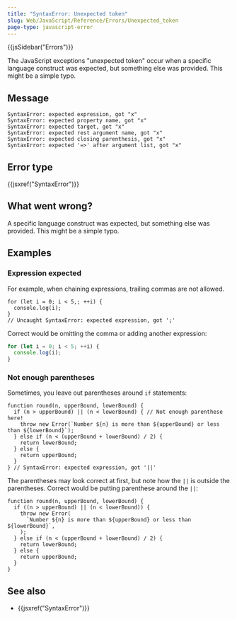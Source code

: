 ```yaml
---
title: "SyntaxError: Unexpected token"
slug: Web/JavaScript/Reference/Errors/Unexpected_token
page-type: javascript-error
---
```


{{jsSidebar("Errors")}}

The JavaScript exceptions "unexpected token" occur when a specific language construct
was expected, but something else was provided. This might be a simple typo.

## Message

```plain
SyntaxError: expected expression, got "x"
SyntaxError: expected property name, got "x"
SyntaxError: expected target, got "x"
SyntaxError: expected rest argument name, got "x"
SyntaxError: expected closing parenthesis, got "x"
SyntaxError: expected '=>' after argument list, got "x"
```

## Error type

{{jsxref("SyntaxError")}}

## What went wrong?

A specific language construct was expected, but something else was provided. This might
be a simple typo.

## Examples

### Expression expected

For example, when chaining expressions, trailing commas are not allowed.

```js-nolint example-bad
for (let i = 0; i < 5,; ++i) {
  console.log(i);
}
// Uncaught SyntaxError: expected expression, got ';'
```

Correct would be omitting the comma or adding another expression:

```js example-good
for (let i = 0; i < 5; ++i) {
  console.log(i);
}
```

### Not enough parentheses

Sometimes, you leave out parentheses around `if` statements:

```js-nolint example-bad
function round(n, upperBound, lowerBound) {
  if (n > upperBound) || (n < lowerBound) { // Not enough parenthese here!
    throw new Error(`Number ${n} is more than ${upperBound} or less than ${lowerBound}`);
  } else if (n < (upperBound + lowerBound) / 2) {
    return lowerBound;
  } else {
    return upperBound;
  }
} // SyntaxError: expected expression, got '||'
```

The parentheses may look correct at first, but note how the `||` is outside the
parentheses. Correct would be putting parenthese around the `||`:

```js-nolint example-good
function round(n, upperBound, lowerBound) {
  if ((n > upperBound) || (n < lowerBound)) {
    throw new Error(
      `Number ${n} is more than ${upperBound} or less than ${lowerBound}`,
    );
  } else if (n < (upperBound + lowerBound) / 2) {
    return lowerBound;
  } else {
    return upperBound;
  }
}
```

## See also

- {{jsxref("SyntaxError")}}
